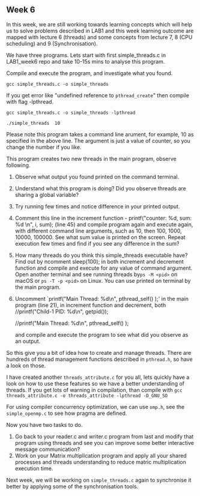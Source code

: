 ## Week 6

In this week, we are still working towards learning concepts which will help us to solve problems described in  LAB1 and this week learning outcome are mapped with lecture 6 (threads) and some concepts from lecture 7, 8 (CPU scheduling) and 9 (Synchronisation). 

We have three programs. Lets start with first simple_threads.c  in LAB1_week6 repo and take 10-15s mins to analyse this program.

Compile and execute the program, and investigate what you found.

`gcc simple_threads.c -o simple_threads`

If you get error like "undefined reference to `pthread_create`" then compile with flag -lpthread.

`gcc simple_threads.c -o simple_threads -lpthread`

`./simple_threads  10`

Please note this program takes a command line arument, for example,  10 as specified in the above line. The argument  is just a value of counter, so you change the number if you like.

This program creates two new threads in the main program, observe following.

1. Observe what output you found printed on the command terminal.

2. Understand what this program is doing? Did you observe threads are sharing a global variable?

3. Try running few times and notice difference in your printed output.

4. Comment this line in the  increment function - printf("counter: %d, sum: %d \n", i, sum);  (line 45) and compile program again and execute again, with different command line arguments, such as 10, then 100, 1000, 10000, 100000. See what sum value is printed on the screen. Repeat execution few times and find if you see any difference in the sum?

5. How many threads do you think this simple_threads executable have? Find out by ncomment sleep(100); in both increment and decrement function and compile and execute for any value of command argument. Open another terminal and see running threads by`ps -M <pid>` on macOS or `ps -T -p <pid>` on Linux.  You can use <PID>printed on terminal by the main program.

6. Uncomment `printf("Main Thread: %d\n", pthread_self() );' in the main program (line 21), in increment function  and decrement, both //printf("Child-1 PID: %d\n", getpid());

   //printf("Main Thread: %d\n", pthread_self() );

   and compile and execute the program to see what did you  observe as an output.

So this give you a bit of idea how to create and manage threads. There are hundreds of thread management  functions described in  `pthread.h`, so have a look on those.

I have created another `threads_attribute.c` for you all, lets quickly have a look on how to use these features so we have a better understanding of threads.
If you get lots of warning in compilation, than compile with 
`gcc threads_attribute.c -o threads_attribute -lpthread -D_GNU_SO `

For using compiler  concurrency optimization, we can use `omp.h`, see the `simple_openmp.c` to see how pragma are defined.

Now you have two tasks to do.

1. Go back to your reader.c and writer.c program from last and modify that program using threads and see you can improve some better interactive message communication? 
2. Work on your Matrix multiplication program and apply all your shared processes and threads understanding to reduce matric multiplication execution time.

Next week, we will be working on `simple_threads.c` again to synchronise it better by applying some of the synchronisation tools.



